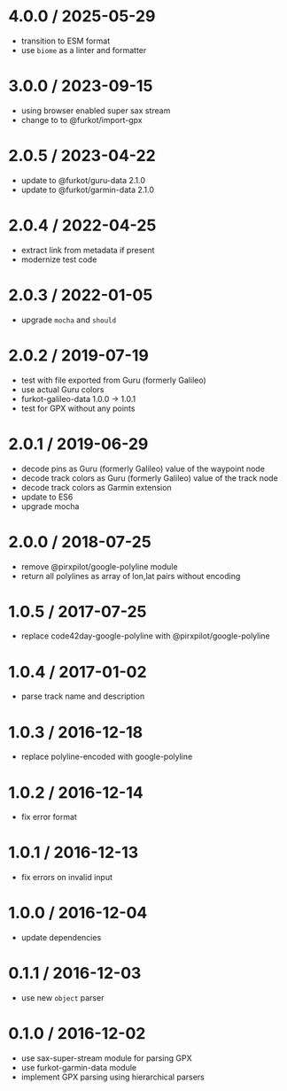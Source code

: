 
4.0.0 / 2025-05-29
==================

 * transition to ESM format
 * use `biome` as a linter and formatter

3.0.0 / 2023-09-15
==================

 * using browser enabled super sax stream
 * change to to @furkot/import-gpx

2.0.5 / 2023-04-22
==================

 * update to @furkot/guru-data 2.1.0
 * update to @furkot/garmin-data 2.1.0

2.0.4 / 2022-04-25
==================

 * extract link from metadata if present
 * modernize test code

2.0.3 / 2022-01-05
==================

 * upgrade `mocha` and `should`

2.0.2 / 2019-07-19
==================

 * test with file exported from Guru (formerly Galileo)
 * use actual Guru colors
 * furkot-galileo-data 1.0.0 -> 1.0.1
 * test for GPX without any points

2.0.1 / 2019-06-29
==================

 * decode pins as Guru (formerly Galileo) value of the waypoint <type> node
 * decode track colors as Guru (formerly Galileo) value of the track <type> node
 * decode track colors as Garmin extension
 * update to ES6
 * upgrade mocha

2.0.0 / 2018-07-25
==================

 * remove @pirxpilot/google-polyline module
 * return all polylines as array of lon,lat pairs without encoding

1.0.5 / 2017-07-25
==================

 * replace code42day-google-polyline with @pirxpilot/google-polyline

1.0.4 / 2017-01-02
==================

 * parse track name and description

1.0.3 / 2016-12-18
==================

 * replace polyline-encoded with google-polyline

1.0.2 / 2016-12-14
==================

 * fix error format

1.0.1 / 2016-12-13
==================

 * fix errors on invalid input

1.0.0 / 2016-12-04
==================

 * update dependencies

0.1.1 / 2016-12-03
==================

 * use new `object` parser

0.1.0 / 2016-12-02
==================

 * use sax-super-stream module for parsing GPX
 * use furkot-garmin-data module
 * implement GPX parsing using hierarchical parsers
